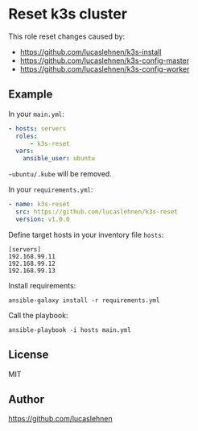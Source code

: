 Reset k3s cluster
=========

This role reset changes caused by:

  - https://github.com/lucaslehnen/k3s-install
  - https://github.com/lucaslehnen/k3s-config-master
  - https://github.com/lucaslehnen/k3s-config-worker

Example
----------------

In your `main.yml`:

```yaml
- hosts: servers
  roles:
      - k3s-reset
  vars:
    ansible_user: ubuntu
```

`~ubuntu/.kube` will be removed.

In your `requirements.yml`:

```yaml
- name: k3s-reset
  src: https://github.com/lucaslehnen/k3s-reset
  version: v1.0.0
```

Define target hosts in your inventory file `hosts`:

    [servers]
    192.168.99.11
    192.168.99.12
    192.168.99.13

Install requirements:

```
ansible-galaxy install -r requirements.yml
```

Call the playbook:

    ansible-playbook -i hosts main.yml

License
-------

MIT

Author
------------------

https://github.com/lucaslehnen
